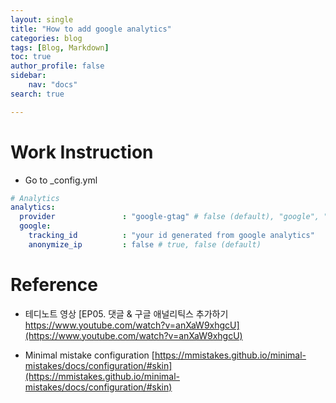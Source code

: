 ```yaml
---
layout: single
title: "How to add google analytics"
categories: blog
tags: [Blog, Markdown]
toc: true
author_profile: false
sidebar:
    nav: "docs"
search: true

---
```




# Work Instruction

- Go to _config.yml

```yml
# Analytics
analytics:
  provider               : "google-gtag" # false (default), "google", "google-universal", "google-gtag", "custom"
  google:
    tracking_id          : "your id generated from google analytics"
    anonymize_ip         : false # true, false (default)
```






# Reference

- 테디노트 영상 [EP05. 댓글 & 구글 애널리틱스 추가하기 https://www.youtube.com/watch?v=anXaW9xhgcU](https://www.youtube.com/watch?v=anXaW9xhgcU)


- Minimal mistake configuration [https://mmistakes.github.io/minimal-mistakes/docs/configuration/#skin](https://mmistakes.github.io/minimal-mistakes/docs/configuration/#skin)